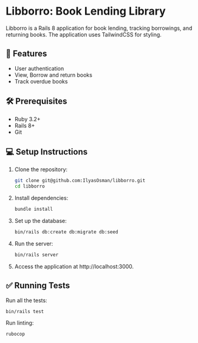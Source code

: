 # Libborro: Book Lending Library

Libborro is a Rails 8 application for book lending, tracking borrowings, and returning books. The application uses TailwindCSS for styling.

## 🚀 Features

*   User authentication
*   View, Borrow and return books
*   Track overdue books

## 🛠️ Prerequisites

*   Ruby 3.2+
*   Rails 8+
*   Git

## 💻 Setup Instructions

1.  Clone the repository:

    ```bash
    git clone git@github.com:IlyasOsman/libborro.git
    cd libborro
    ```

2.  Install dependencies:

    ```bash
    bundle install
    ```

3.  Set up the database:

    ```bash
    bin/rails db:create db:migrate db:seed
    ```

4.  Run the server:

    ```bash
    bin/rails server
    ```

5.  Access the application at http://localhost:3000.

## ✅ Running Tests

Run all the tests:

```bash
bin/rails test
```

Run linting:

```bash
rubocop